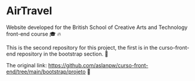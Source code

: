 # AirTravel
Website developed for the British School of Creative Arts and Technology front-end course :mortar_board: :fire:

This is the second repository for this project, the first is in the curso-front-end repository in the bootstrap section. :open_file_folder:

The original link:
https://github.com/aslanpw/curso-front-end/tree/main/bootstrap/projeto :open_file_folder:
